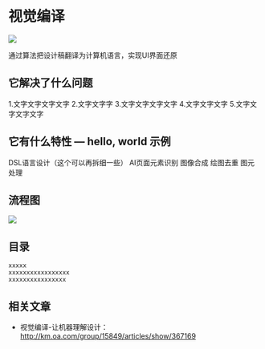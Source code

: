 # 视觉编译
<img src="https://timgsa.baidu.com/timg?image&quality=80&size=b9999_10000&sec=1549131567387&di=46877538c3ad8a48ce5a169a13454de4&imgtype=0&src=http%3A%2F%2Fimg.mp.itc.cn%2Fq_70%2Cc_zoom%2Cw_640%2Fupload%2F20170331%2F99098fa2ae0e48ac8ee8d813c1620900_th.gif" />

通过算法把设计稿翻译为计算机语言，实现UI界面还原

## 它解决了什么问题
1.文字文字文字文字
2.文字文字字
3.文字文字文字文字
4.文字文字文字
5.文字文字文字文字


## 它有什么特性 — hello, world 示例
DSL语言设计（这个可以再拆细一些）
AI页面元素识别
图像合成
绘图去重
图元处理



## 流程图
<img src="http://km.oa.com/files/photos/pictures/201901/1547005473_87_w966_h636.png" />

## 目录
    xxxxx
    xxxxxxxxxxxxxxxxx
    xxxxxxxxxxxxxxxx
    
## 相关文章
- 视觉编译-让机器理解设计：http://km.oa.com/group/15849/articles/show/367169